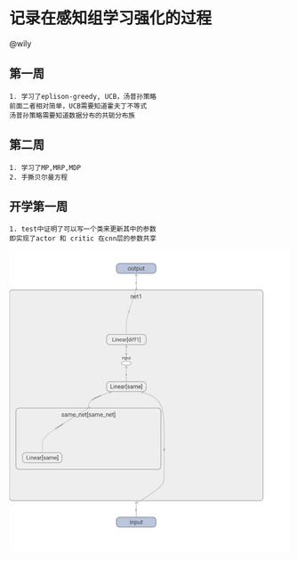 # 记录在感知组学习强化的过程
@wily
## 第一周
```text
1. 学习了eplison-greedy, UCB，汤普孙策略  
前面二者相对简单，UCB需要知道霍夫丁不等式
汤普孙策略需要知道数据分布的共轭分布族
```
## 第二周
```text
1. 学习了MP,MRP,MDP
2. 手撕贝尔曼方程 
```

## 开学第一周
```text
1. test中证明了可以写一个类来更新其中的参数
即实现了actor 和 critic 在cnn层的参数共享
```
![计算图](pics/test.png)